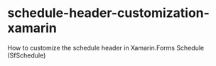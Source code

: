 # schedule-header-customization-xamarin
How to customize the schedule header in Xamarin.Forms Schedule (SfSchedule)
